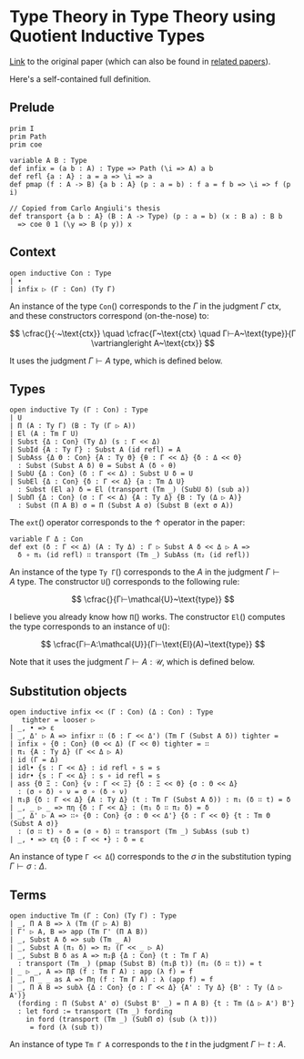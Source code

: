 # Type Theory in Type Theory using Quotient Inductive Types

[Link](https://www.cs.nott.ac.uk/~psztxa/publ/tt-in-tt.pdf) to the original paper
(which can also be found in [related papers](/guide/readings)).

Here's a self-contained full definition.

## Prelude

```aya
prim I
prim Path
prim coe

variable A B : Type
def infix = (a b : A) : Type => Path (\i => A) a b
def refl {a : A} : a = a => \i => a
def pmap (f : A -> B) {a b : A} (p : a = b) : f a = f b => \i => f (p i)

// Copied from Carlo Angiuli's thesis
def transport {a b : A} (B : A -> Type) (p : a = b) (x : B a) : B b
  => coe 0 1 (\y => B (p y)) x
```

## Context

```aya
open inductive Con : Type
| •
| infix ▷ (Γ : Con) (Ty Γ)
```

An instance of the type `Con`() corresponds to the $Γ$ in the judgment $Γ~\text{ctx}$, and these constructors correspond (on-the-nose) to:

$$
\cfrac{}{·~\text{ctx}}
\quad
\cfrac{Γ~\text{ctx} \quad Γ⊢A~\text{type}}{Γ \vartriangleright A~\text{ctx}}
$$

It uses the judgment $Γ⊢A~\text{type}$, which is defined below.

## Types

```aya
open inductive Ty (Γ : Con) : Type
| U
| Π (A : Ty Γ) (B : Ty (Γ ▷ A))
| El (A : Tm Γ U)
| Subst {Δ : Con} (Ty Δ) (s : Γ << Δ)
| SubId {A : Ty Γ} : Subst A (id refl) = A
| SubAss {Δ Θ : Con} {A : Ty Θ} {θ : Γ << Δ} {δ : Δ << Θ}
  : Subst (Subst A δ) θ = Subst A (δ ∘ θ)
| SubU {Δ : Con} (δ : Γ << Δ) : Subst U δ = U
| SubEl {Δ : Con} {δ : Γ << Δ} {a : Tm Δ U}
  : Subst (El a) δ = El (transport (Tm _) (SubU δ) (sub a))
| SubΠ {Δ : Con} (σ : Γ << Δ) {A : Ty Δ} {B : Ty (Δ ▷ A)}
  : Subst (Π A B) σ = Π (Subst A σ) (Subst B (ext σ A))
```

The `ext`() operator corresponds to the ↑ operator in the paper:

```aya
variable Γ Δ : Con
def ext (δ : Γ << Δ) (A : Ty Δ) : Γ ▷ Subst A δ << Δ ▷ A =>
  δ ∘ π₁ (id refl) ∷ transport (Tm _) SubAss (π₂ (id refl))
```

An instance of the type `Ty Γ`() corresponds to the $A$ in the judgment $Γ⊢A~\text{type}$.
The constructor `U`() corresponds to the following rule:

$$
\cfrac{}{Γ⊢\mathcal{U}~\text{type}}
$$

I believe you already know how `Π`() works.
The constructor `El`() computes the type corresponds to an instance of `U`():

$$
\cfrac{Γ⊢A:\mathcal{U}}{Γ⊢\text{El}(A)~\text{type}}
$$

Note that it uses the judgment $Γ⊢A:\mathcal{U}$, which is defined below.

## Substitution objects

```aya
open inductive infix << (Γ : Con) (Δ : Con) : Type
   tighter = looser ▷
| _, • => ε
| _, Δ' ▷ A => infixr ∷ (δ : Γ << Δ') (Tm Γ (Subst A δ)) tighter =
| infix ∘ {Θ : Con} (Θ << Δ) (Γ << Θ) tighter = ∷
| π₁ {A : Ty Δ} (Γ << Δ ▷ A)
| id (Γ = Δ)
| idl• {s : Γ << Δ} : id refl ∘ s = s
| idr• {s : Γ << Δ} : s ∘ id refl = s
| ass {Θ Ξ : Con} {ν : Γ << Ξ} {δ : Ξ << Θ} {σ : Θ << Δ}
  : (σ ∘ δ) ∘ ν = σ ∘ (δ ∘ ν)
| π₁β {δ : Γ << Δ} {A : Ty Δ} (t : Tm Γ (Subst A δ)) : π₁ (δ ∷ t) = δ
| _, _ ▷ _ => πη {δ : Γ << Δ} : (π₁ δ ∷ π₂ δ) = δ
| _, Δ' ▷ A => ∷∘ {Θ : Con} {σ : Θ << Δ'} {δ : Γ << Θ} {t : Tm Θ (Subst A σ)}
  : (σ ∷ t) ∘ δ = (σ ∘ δ) ∷ transport (Tm _) SubAss (sub t)
| _, • => εη {δ : Γ << •} : δ = ε
```

An instance of type `Γ << Δ`() corresponds to the $σ$ in the substitution typing $Γ ⊢ σ : Δ$.

## Terms

```aya
open inductive Tm (Γ : Con) (Ty Γ) : Type
| _, Π A B => λ (Tm (Γ ▷ A) B)
| Γ' ▷ A, B => app (Tm Γ' (Π A B))
| _, Subst A δ => sub (Tm _ A)
| _, Subst A (π₁ δ) => π₂ (Γ << _ ▷ A)
| _, Subst B δ as A => π₂β {Δ : Con} (t : Tm Γ A)
  : transport (Tm _) (pmap (Subst B) (π₁β t)) (π₂ (δ ∷ t)) = t
| _ ▷ _, A => Πβ (f : Tm Γ A) : app (λ f) = f
| _, Π _ _ as A => Πη (f : Tm Γ A) : λ (app f) = f
| _, Π A B => subλ {Δ : Con} {σ : Γ << Δ} {A' : Ty Δ} {B' : Ty (Δ ▷ A')}
  (fording : Π (Subst A' σ) (Subst B' _) = Π A B) {t : Tm (Δ ▷ A') B'}
  : let ford := transport (Tm _) fording
    in ford (transport (Tm _) (SubΠ σ) (sub (λ t)))
     = ford (λ (sub t))
```

An instance of type `Tm Γ A` corresponds to the $t$ in the judgment $Γ⊢t:A$.

